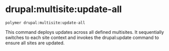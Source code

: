 # drupal:multisite:update-all

```shell
polymer drupal:multisite:update-all
```

This command deploys updates across all defined multisites. It sequentially switches to each site context and invokes the drupal:update command to ensure all sites are updated.
